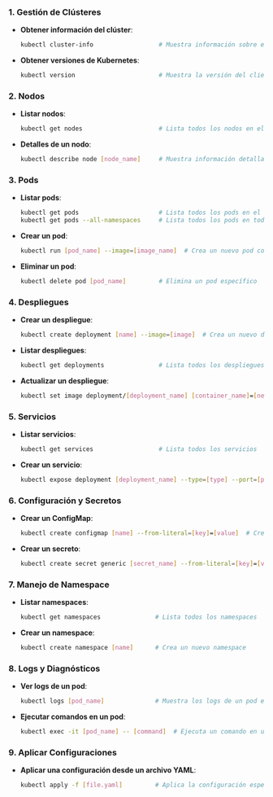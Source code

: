 ### 1. Gestión de Clústeres
- **Obtener información del clúster**:
  ```bash
  kubectl cluster-info                  # Muestra información sobre el estado del clúster
  ```
- **Obtener versiones de Kubernetes**:
  ```bash
  kubectl version                       # Muestra la versión del cliente y del servidor de Kubernetes
  ```

### 2. Nodos
- **Listar nodos**:
  ```bash
  kubectl get nodes                     # Lista todos los nodos en el clúster
  ```
- **Detalles de un nodo**:
  ```bash
  kubectl describe node [node_name]     # Muestra información detallada sobre un nodo específico
  ```

### 3. Pods
- **Listar pods**:
  ```bash
  kubectl get pods                      # Lista todos los pods en el namespace actual
  kubectl get pods --all-namespaces     # Lista todos los pods en todos los namespaces
  ```
- **Crear un pod**:
  ```bash
  kubectl run [pod_name] --image=[image_name]  # Crea un nuevo pod con la imagen especificada
  ```
- **Eliminar un pod**:
  ```bash
  kubectl delete pod [pod_name]         # Elimina un pod específico
  ```

### 4. Despliegues
- **Crear un despliegue**:
  ```bash
  kubectl create deployment [name] --image=[image]  # Crea un nuevo despliegue con la imagen especificada
  ```
- **Listar despliegues**:
  ```bash
  kubectl get deployments               # Lista todos los despliegues
  ```
- **Actualizar un despliegue**:
  ```bash
  kubectl set image deployment/[deployment_name] [container_name]=[new_image]:[tag]  # Actualiza la imagen del despliegue
  ```

### 5. Servicios
- **Listar servicios**:
  ```bash
  kubectl get services                  # Lista todos los servicios
  ```
- **Crear un servicio**:
  ```bash
  kubectl expose deployment [deployment_name] --type=[type] --port=[port]  # Crea un servicio para exponer un despliegue
  ```

### 6. Configuración y Secretos
- **Crear un ConfigMap**:
  ```bash
  kubectl create configmap [name] --from-literal=[key]=[value]  # Crea un ConfigMap con valores específicos
  ```
- **Crear un secreto**:
  ```bash
  kubectl create secret generic [secret_name] --from-literal=[key]=[value]  # Crea un secreto con valores específicos
  ```

### 7. Manejo de Namespace
- **Listar namespaces**:
  ```bash
  kubectl get namespaces               # Lista todos los namespaces
  ```
- **Crear un namespace**:
  ```bash
  kubectl create namespace [name]      # Crea un nuevo namespace
  ```

### 8. Logs y Diagnósticos
- **Ver logs de un pod**:
  ```bash
  kubectl logs [pod_name]              # Muestra los logs de un pod específico
  ```
- **Ejecutar comandos en un pod**:
  ```bash
  kubectl exec -it [pod_name] -- [command]  # Ejecuta un comando en un contenedor dentro de un pod
  ```

### 9. Aplicar Configuraciones
- **Aplicar una configuración desde un archivo YAML**:
  ```bash
  kubectl apply -f [file.yaml]         # Aplica la configuración especificada en un archivo YAML
  ```